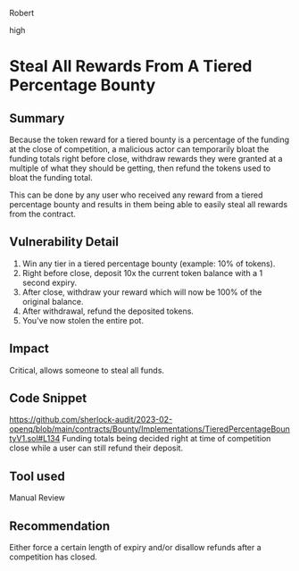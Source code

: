Robert

high

# Steal All Rewards From A Tiered Percentage Bounty

## Summary

Because the token reward for a tiered bounty is a percentage of the funding at the close of competition, a malicious actor can temporarily bloat the funding totals right before close, withdraw rewards they were granted at a multiple of what they should be getting, then refund the tokens used to bloat the funding total.

This can be done by any user who received any reward from a tiered percentage bounty and results in them being able to easily steal all rewards from the contract. 


## Vulnerability Detail

1. Win any tier in a tiered percentage bounty (example: 10% of tokens).
2. Right before close, deposit 10x the current token balance with a 1 second expiry.
3. After close, withdraw your reward which will now be 100% of the original balance.
4. After withdrawal, refund the deposited tokens.
5. You've now stolen the entire pot.

## Impact
Critical, allows someone to steal all funds.

## Code Snippet
https://github.com/sherlock-audit/2023-02-openq/blob/main/contracts/Bounty/Implementations/TieredPercentageBountyV1.sol#L134 Funding totals being decided right at time of competition close while a user can still refund their deposit.

## Tool used
Manual Review

## Recommendation
Either force a certain length of expiry and/or disallow refunds after a competition has closed.